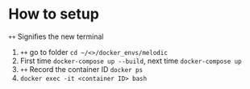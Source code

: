 # How to setup
`++` Signifies the new terminal
1. `++` go to folder `cd ~/<>/docker_envs/melodic`
2. First time `docker-compose up --build`, next time `docker-compose up`
3. `++` Record the container ID `docker ps`
4. `docker exec -it <container ID> bash`